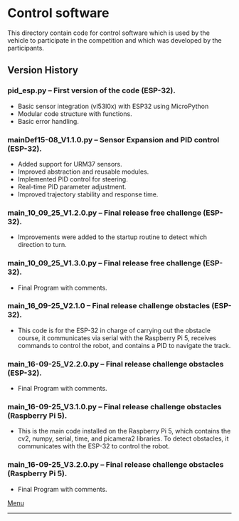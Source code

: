 Control software
====

This directory contain code for control software which is used by the vehicle to participate in the competition and which was developed by the participants.

## Version History

### pid_esp.py – First version of the code (ESP-32).
- Basic sensor integration (vl53l0x) with ESP32 using MicroPython
- Modular code structure with functions.
- Basic error handling.

### mainDef15-08_V1.1.0.py – Sensor Expansion and PID control (ESP-32).
- Added support for URM37 sensors.
- Improved abstraction and reusable modules.
- Implemented PID control for steering.
- Real-time PID parameter adjustment.
- Improved trajectory stability and response time.

### main_10_09_25_V1.2.0.py – Final release free challenge (ESP-32).
- Improvements were added to the startup routine to detect which direction to turn.

### main_10_09_25_V1.3.0.py – Final release free challenge (ESP-32).
- Final Program with comments.


### main_16_09-25_V2.1.0 – Final release challenge obstacles (ESP-32).
- This code is for the ESP-32 in charge of carrying out the obstacle course, it communicates via serial with the Raspberry Pi 5,   receives commands to control the robot, and contains a PID to navigate the track.

### main_16-09-25_V2.2.0.py – Final release challenge obstacles (ESP-32).
- Final Program with comments.

### main_16-09-25_V3.1.0.py – Final release challenge obstacles (Raspberry Pi 5).
- This is the main code installed on the Raspberry Pi 5, which contains the cv2, numpy, serial, time, and picamera2 libraries. To detect obstacles, it communicates with the ESP-32 to control the robot.


### main_16-09-25_V3.2.0.py – Final release challenge obstacles (Raspberry Pi 5).
- Final Program with comments.



[Menu](https://github.com/CICSA-NET/WRO2025-CICSA/blob/main/README.md)
___
